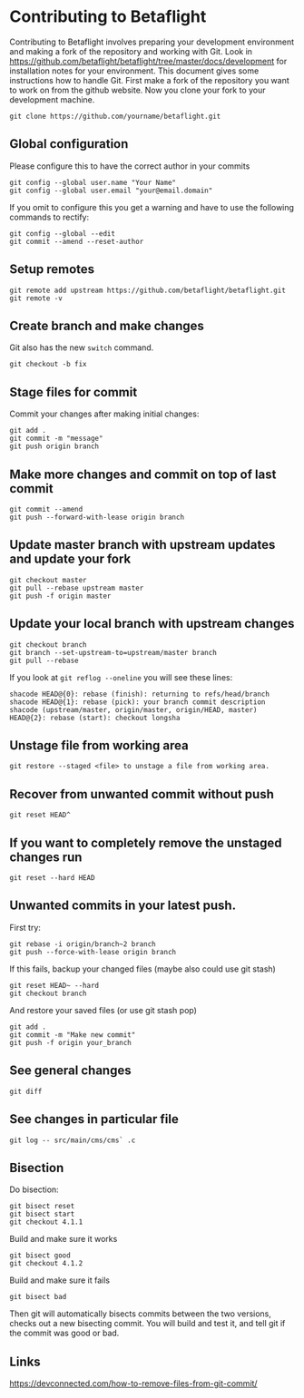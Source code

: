 # Contributing to Betaflight

Contributing to Betaflight involves preparing your development environment and making a fork of the repository and working with Git.
Look in https://github.com/betaflight/betaflight/tree/master/docs/development for installation notes for your environment.
This document gives some instructions how to handle Git. First make a fork of the repository you want to work on from the github website.
Now you clone your fork to your development machine.

    git clone https://github.com/yourname/betaflight.git

## Global configuration

Please configure this to have the correct author in your commits

    git config --global user.name "Your Name"
    git config --global user.email "your@email.domain"

If you omit to configure this you get a warning and have to use the following commands to rectify:

    git config --global --edit
    git commit --amend --reset-author

## Setup remotes

    git remote add upstream https://github.com/betaflight/betaflight.git
    git remote -v

## Create branch and make changes

Git also has the new `switch` command.

    git checkout -b fix

## Stage files for commit

Commit your changes after making initial changes:

    git add .
    git commit -m "message"
    git push origin branch

## Make more changes and commit on top of last commit

	git commit --amend
	git push --forward-with-lease origin branch

## Update master branch with upstream updates and update your fork

    git checkout master
    git pull --rebase upstream master
    git push -f origin master

## Update your local branch with upstream changes 

    git checkout branch
    git branch --set-upstream-to=upstream/master branch
    git pull --rebase

If you look at `git reflog --oneline` you will see these lines:

    shacode HEAD@{0}: rebase (finish): returning to refs/head/branch
    shacode HEAD@{1}: rebase (pick): your branch commit description
    shacode (upstream/master, origin/master, origin/HEAD, master) HEAD@{2}: rebase (start): checkout longsha

## Unstage file from working area

	git restore --staged <file> to unstage a file from working area.

## Recover from unwanted commit without push

    git reset HEAD^

## If you want to completely remove the unstaged changes run

    git reset --hard HEAD

## Unwanted commits in your latest push.

First try:

    git rebase -i origin/branch~2 branch
    git push --force-with-lease origin branch

If this fails, backup your changed files (maybe also could use git stash)

    git reset HEAD~ --hard
    git checkout branch

And restore your saved files (or use git stash pop)

    git add .
    git commit -m "Make new commit"
    git push -f origin your_branch

## See general changes

    git diff

## See changes in particular file

    git log -- src/main/cms/cms` .c 

## Bisection

Do bisection:

    git bisect reset
    git bisect start
    git checkout 4.1.1

Build and make sure it works

    git bisect good
    git checkout 4.1.2

Build and make sure it fails

    git bisect bad

Then git will automatically bisects commits between the two versions, checks out a new bisecting commit.
You will build and test it, and tell git if the commit was good or bad.

## Links

https://devconnected.com/how-to-remove-files-from-git-commit/
